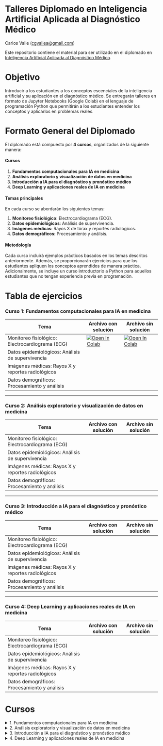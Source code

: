 # Talleres Diplomado en Inteligencia Artificial Aplicada al Diagnóstico Médico

Carlos Valle ([cgvallea@gmail.com](mailto:cgvallea@gmail.com))

Este repositorio contiene el material para ser utilizado en el diplomado en [Inteligencia Artificial Aplicada al Diagnóstico Médico](https://educacioncontinua.uc.cl/programas/diplomado-en-inteligencia-artificial-aplicada-al-diagnostico-medico/).

# Objetivo
Introducir a los estudiantes a los conceptos escenciales de la inteligencia artificial y su aplicación en el diagnóstico médico. Se entregarán talleres en formato de Jupyter Notebooks (Google Colab) en el lenguaje de programación Python que permitirán a los estudiantes entender los conceptos y aplicarlos en problemas reales.


# Formato General del Diplomado
El diplomado está compuesto por **4 cursos**, organizados de la siguiente manera:

#### **Cursos**
1. **Fundamentos computacionales para IA en medicina**  
2. **Análisis exploratorio y visualización de datos en medicina**  
3. **Introducción a IA para el diagnóstico y pronóstico médico**  
4. **Deep Learning y aplicaciones reales de IA en medicina**

#### **Temas principales**
En cada curso se abordarán los siguientes temas:  
1. **Monitoreo fisiológico**: Electrocardiograma (ECG).  
2. **Datos epidemiológicos**: Análisis de supervivencia.  
3. **Imágenes médicas**: Rayos X de tórax y reportes radiológicos.  
4. **Datos demográficos**: Procesamiento y análisis.

#### **Metodología**
Cada curso incluirá ejemplos prácticos basados en los temas descritos anteriormente. Además, se proporcionarán ejercicios para que los estudiantes apliquen los conceptos aprendidos de manera práctica. Adicionalmente, se incluye un curso introductorio a Python para aquellos estudiantes que no tengan experiencia previa en programación.




# Tabla de ejercicios

### Curso 1: Fundamentos computacionales para IA en medicina

| **Tema**                                      | **Archivo con solución** | **Archivo sin solución** |
|-----------------------------------------------|----------------------------|----------------------------|
| Monitoreo fisiológico: Electrocardiograma (ECG) |      [![Open In Colab](https://colab.research.google.com/assets/colab-badge.svg)](https://colab.research.google.com/github/cgvalle/Diplomado_iHealth/blob/main/Curso_1/Monitoreo_solution.ipynb)                      |       [![Open In Colab](https://colab.research.google.com/assets/colab-badge.svg)](https://colab.research.google.com/github/cgvalle/Diplomado_iHealth/blob/main/Curso_1/Monitoreo.ipynb)                       |
| Datos epidemiológicos: Análisis de supervivencia |                            |                            |
| Imágenes médicas: Rayos X y reportes radiológicos |                            |                            |
| Datos demográficos: Procesamiento y análisis     |                            |                            |

---

### Curso 2: Análisis exploratorio y visualización de datos en medicina

| **Tema**                                      | **Archivo con solución** | **Archivo sin solución** |
|-----------------------------------------------|----------------------------|----------------------------|
| Monitoreo fisiológico: Electrocardiograma (ECG) |                            |                            |
| Datos epidemiológicos: Análisis de supervivencia |                            |                            |
| Imágenes médicas: Rayos X y reportes radiológicos |                            |                            |
| Datos demográficos: Procesamiento y análisis     |                            |                            |

---

### Curso 3: Introducción a IA para el diagnóstico y pronóstico médico

| **Tema**                                      | **Archivo con solución** | **Archivo sin solución** |
|-----------------------------------------------|----------------------------|----------------------------|
| Monitoreo fisiológico: Electrocardiograma (ECG) |                            |                            |
| Datos epidemiológicos: Análisis de supervivencia |                            |                            |
| Imágenes médicas: Rayos X y reportes radiológicos |                            |                            |
| Datos demográficos: Procesamiento y análisis     |                            |                            |

---

### Curso 4: Deep Learning y aplicaciones reales de IA en medicina

| **Tema**                                      | **Archivo con solución** | **Archivo sin solución** |
|-----------------------------------------------|----------------------------|----------------------------|
| Monitoreo fisiológico: Electrocardiograma (ECG) |                            |                            |
| Datos epidemiológicos: Análisis de supervivencia |                            |                            |
| Imágenes médicas: Rayos X y reportes radiológicos |                            |                            |
| Datos demográficos: Procesamiento y análisis     |                            |                            |


# Cursos


</details>

<details><summary>1. Fundamentos computacionales para IA en medicina</summary>

**Docente**
Julio Sotelo

#### **Contenido**
* **Fundamentos computacionales**
    * Conceptos técnicos para el uso de IA
    * Conceptos técnicos de computación para IA.
    * Herramientas de programación en Python.

* **Fundamentos de programación**
    * Tipos de variables y estructura de datos en Python.
    * Control de flujo: condiciones, bifurcaciones y bucles en Python.
    * Tipos de errores más comunes en programación en Python.

* **Módulos estándar de Python**
    * NUMPY, indexación, funciones universales, funciones estadísticas, funciones relacionales. Estadística básica con numpy, números aleatorios, distribución normal, selección aleatoria y permutaciones. Caso de estudio, en datos demográficos de pacientes.
    * MATPLOTLIB, visualización de gráficos y sus características, tipos de línea, labels, límites y grilla, leyenda, llenado entre curvas, scatter plots, datos con barra de errores, histogramas. Caso de estudio, datos de monitoreo fisiológico de pacientes.
    * PANDAS, manejo de dataframes, ordenar, agrupar y fusionar dataframes, visualización de gráficos con pandas. Caso de estudio, en datos epidemiológicos.
    * PYDICOM, lectura de imágenes médicas, y cabecera DICOM. Caso de estudio, aplicación a imágenes de resonancia magnética.

* **Herramientas útiles en aplicaciones para el diagnóstico y pronóstico médico**
    * Búsqueda eficiente y ejecución de algoritmos en Python extraídos de la web.
    * Uso de Kaggle para la lectura y limpieza de bases de datos médicos.
    * Uso de Google Collaboratory para la lectura y limpieza de bases de datos médicos.
    * Introducción al uso de algoritmos de inteligencia artificial disponibles en Github, para el procesamiento de datos médicos, cómo configurarlos y ejecutarlos correctamente.

</details>

<details><summary>2. Análisis exploratorio y visualización de datos en medicina</summary>

**Docentes**
María Rodríguez (Responsable) y Marcelo Andía

#### **Contenido**
* **Análisis exploratorio de datos en medicina.**
    * Medidas de tendencia central: promedio, mediana y estimadores robustos.
    * Estimaciones de variabilidad.
    * Distribución de los datos: histogramas, percentiles y boxplots.
    * Variables binarias y categóricas.
    * Correlación y causalidad en el contexto médico.
    * Análisis multivariable con ejemplos médicos.
* **Fundamentos de muestreo de datos en medicina.**
    * Muestreo aleatorio simple y sesgo de selección.
    * Muestreo por conglomerados y por estratos.
    * Teorema del límite central y error estándar.
    * Bootstrapping e intervalos de confianza.
    * Resampleo: test de permutación y Bootstrap.
    * Poder estadístico y determinación del tamaño muestral en estudios médicos.
* **Experimentos estadísticos y tests de significancia médicos.**
    * Testeo A/B y su aplicación en ensayos clínicos.
    * Test de hipótesis y su relevancia en la toma de decisiones médicas.
    * Distribuciones de probabilidad relevantes para la medicina: Gaussiana, de cola pesada, t-Student, binomial y Poisson.
    * Significancia estadística, valores p y su interpretación en el análisis de datos clínicos.
    * Pruebas de comparación de grupos: Test t, testeo múltiple, ANOVA y test chi cuadrado.
* **Análisis de supervivencia en medicina.**
    * Conceptos básicos de análisis de supervivencia: curva de supervivencia, riesgo acumulado, tasa de riesgo.
    * Métodos de estimación de la función de supervivencia: Kaplan-Meier.
    * Análisis de regresión de Cox y modelos paramétricos para datos de supervivencia.
    * Aplicaciones prácticas en medicina: análisis de supervivencia en ensayos clínicos, estudios epidemiológicos y seguimiento de pacientes.
* **Visualización de datos médicos.**
    * Codificación visual de datos médicos, incluyendo gráficos básicos, líneas, scatter plot, y visualización en 2D y 3D.
    * Tablas y gráficos específicos para representar datos médicos de manera efectiva.
    * Visualización con mapas.
    * Representación de redes y árboles para visualizar relaciones en datos médicos.
    * Uso de texto y narrativa para comunicar resultados médicos.
    * Creación de gráficos interactivos (dashboards) para análisis de datos clínicos.

</details>

<details><summary>3. Introducción a IA para el diagnóstico y pronóstico médico</summary>

**Docente**
Rodrigo Cádiz (responsable) y Claudia Prieto

#### **Contenido**
* **Fundamentos**
    * ¿Qué es Machine Learning?
    * Introducción a scikit-learn, una librería de Python para machine learning.
    * Determinación de parámetros de entrenamiento y validación de modelos.
    * Ingeniería de características (Feature engineering).
* **Métodos básicos**
    * Naive Bayes.
    * Regresión logística.
    * k-nearest Neighbors.
    * Support Vector Machines.
* **Métodos estadísticos**
    * Análisis discriminante.
* **Métodos basados en árboles de búsqueda**
    * Modelos de árboles de decisión
    * Random forest.
* **Métodos no-supervisados.**
    * Análisis de Componentes Principales.
    * K-Means clustering.
    * Clustering jerárquico.
    * Gaussian Mixtures.
    * Kernel Density Estimation.
    * Escalado y variables categóricas.
* **Evaluación y mejora de modelos en contextos clínicos**
    * Boosting: AdaBoost y XGBoost.
    * Evaluación de modelos de clasificación en aplicaciones prácticas en medicina.
    * Estrategias para datos desbalanceados en análisis de datos clínicos.
* **Aplicaciones en casos reales en salud.**
    * Clasificación de lesiones en imágenes en dermatología
    * Detección de patrones cardiorespiratorios en audio
    * Predicción de enfermedades crónicas

</details>

<details><summary>4. Deep Learning y aplicaciones reales de IA en medicina</summary>

**Docente**
Francisco Sahli (responsable) y Denis Parra

#### **Contenido**

* Fundamentos.
    * ¿Qué es Deep Learning?
    * Necesidades de modelos complejos
    * Del perceptrón a las redes neuronales
    * Redes Neuronales convolucionales
* **Deep Learning.**
    * Entrenamiento y parámetros clave para convergencia
    * Análisis de resultados y métricas de desempeño para aplicaciones clínicas
    * Ventajas y desventajas de arquitecturas más utilizadas en diagnóstico médico
    * Uso de modelos pre-entrenados y fine tuning
* **Aplicaciones de Deep Learning en medicina.**
    * Reconocimiento visual con Deep Learning: Segmentación y análisis de imágenes, desde los datos hasta la visualización
    * Procesamiento de Lenguaje Natural: Análisis de registros clínicos
    * Integrando múltiples herramientas: Construyendo modelos de prognosis

</details>
